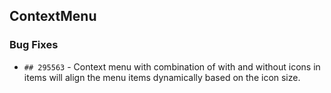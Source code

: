 ##  ContextMenu

###    Bug Fixes

- `## 295563` - Context menu with combination of with and without icons in items will align the menu items dynamically based on the icon size.

